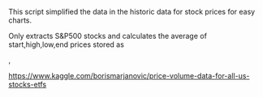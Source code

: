 This script simplified the data in the historic data for stock prices for easy charts.

Only extracts S&P500 stocks and calculates the average of start,high,low,end prices
stored as

<date>, <average price>

https://www.kaggle.com/borismarjanovic/price-volume-data-for-all-us-stocks-etfs